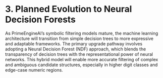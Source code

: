 # 3. Planned Evolution to Neural Decision Forests

As PrimeEngineAI’s symbolic filtering models mature, the machine learning architecture will transition from simple decision trees to more expressive and adaptable frameworks. The primary upgrade pathway involves adopting a Neural Decision Forest (NDF) approach, which blends the transparency of decision trees with the representational power of neural networks. This hybrid model will enable more accurate filtering of complex and ambiguous candidate structures, especially in higher digit classes and edge-case numeric regions.

